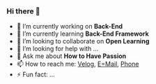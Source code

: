 ### Hi there 👋
- 🔭 I’m currently working on **Back-End**
- 🌱 I’m currently learning **Back-End Framework**
- 👯 I’m looking to collaborate on **Open Learning**
- 🤔 I’m looking for help with ...
- 💬 Ask me about **How to Have Passion**
- 📫 How to reach me: [Velog](https://velog.io/@sms8377), [E=Mail](thd930308@naver.com), [Phone](010-7607-8704)
- ⚡ Fun fact: ...

